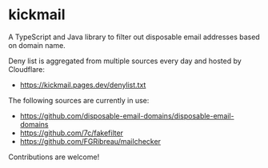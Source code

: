 # kickmail

A TypeScript and Java library to filter out disposable email addresses based on domain name.

Deny list is aggregated from multiple sources every day and hosted by Cloudflare:

  - https://kickmail.pages.dev/denylist.txt

The following sources are currently in use:

  - https://github.com/disposable-email-domains/disposable-email-domains
  - https://github.com/7c/fakefilter
  - https://github.com/FGRibreau/mailchecker

Contributions are welcome!